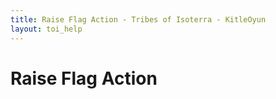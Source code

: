 ```yaml
---
title: Raise Flag Action - Tribes of Isoterra - KitleOyun
layout: toi_help
---
```


<h1 class="h1">Raise Flag Action</h1>
